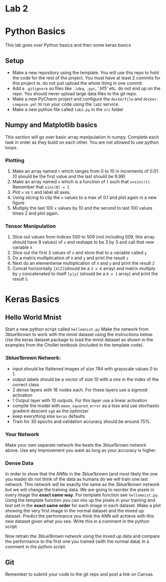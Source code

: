 # Lab 2
# Python Basics 
This lab goes over Python basics and then some keras basics

## Setup
- Make a new repository using the template. You will use this repo to hold the code for the rest of the project. You must have at least 2 commits for this project ie. do not just upload the whole thing in one commit.
- Add a `.gitignore` so files like `.idea`, `.pyc`, '.hf5' etc. do not end up on the repo. You should never upload large data files to the git repo. 
- Make a new PyCharm project and configure the `dockerfile` and `docker-compose.yml` to run your code using the `lab2` service. 
- Make a new python file called `lab2.py` in the `src` folder

## Numpy and Matplotlib basics
This section will go over basic array manipulation in numpy. Complete each task in order as they build on each other. You are not allowed to use python loops.
### Plotting
1. Make an array named `t` which ranges from 0 to 10 in increments of 0.01. (0 should be the first value and the last should be 9.99)
2. Make an array named `x` which is a function of `t` such that  `x=sinc(t)`. Remember that `sinc(0) = 1`
3. Plot `x` vs `t` and label all axes. 
4. Using slicing to clip the `x` values to a max of 0.1 and plot again in a new figure
5. Multiply the last 100 `x` values by 10 and the second to last 100 values times 2 and plot again. 
### Tensor Manipulation
1. Slice out values from indices 500 to 509 (not including 509, this array should have 9 values) of `x` and reshape to be 3 by 3 and call that new variable `X`
2. Slice out the first 3 values of `x` and store that to a variable called `y`
3. Do a matrix multiplication of `X` and `y` and print the result `z`
4. Next do an elementwise multiplication of `X` and `y` and print the result `Z`
5. Concat horizontally `[X|Z]`(should be a `3 x 6` array) and matrix multiply by `y` concatenated to itself `[y|y]` (should be a `6 x 1` array) and print the result `S`.

# Keras Basics

## Hello World Mnist
Start a new python script called `hellomnist.py`
Make the network from 3blue1brown to work with the mnist dataset using the instructions below. Use the keras dataset package to load the mnist dataset as shown in the examples from the Chollet textbook (included in the template code).

### 3blue1brown Network:
- input should be flattened images of size 784 with grayscale values 0 to 1. 
- output labels should be a vector of size 10 with a one in the index of the correct class
- 2 dense layers with 16 nodes each. For these layers use a sigmoid activation
- 1 Output layer with 10 outputs. For this layer use a linear activation
- compile the model with `mean_squared_error` as a loss and use stochastic gradient descent `sgd` as the optimizer
- keep everything else `keras` defaults
- Train for 30 epochs and validation accuracy should be around 75%.

### Your Network
Make your own separate network the beats the 3blue1brown network above. Use any improvement you want as long as your accuracy is higher.

### Dense Data
In order to show that the ANNs in the 3blue1brown (and most likely the one you made) do not think of the data as humans do we will train one last network. 
This network will be exactly the same as the 3blue1brown network but we will change the training data. We are going to reorder the pixels in every image the **exact same way**. For template function see `hellomnist.py`. Using the template function you can mix up the pixels in your training and test set in the **exact same order** for each image in each dataset. 
Make a plot showing the very first image in the normal dataset and the mixed up dataset. Predict the performance you think the ANN will achieve with this new dataset given what you see. Write this in a comment in the python script.

Now retrain the 3blue1brown network using the mixed up data and compare the performance to the first one you trained (with the normal data) in a comment in the python script.

## Git
Remember to submit your code to the git repo and post a link on Canvas.
